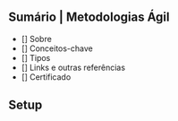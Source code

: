 ![]()

## Sumário | Metodologias Ágil

- [] Sobre
- [] Conceitos-chave
- [] Tipos
- [] Links e outras referências
- [] Certificado
      
## Setup